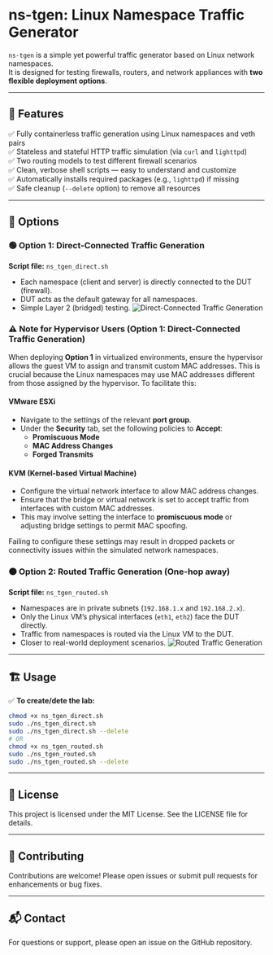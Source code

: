 # ns-tgen: Linux Namespace Traffic Generator

`ns-tgen` is a simple yet powerful traffic generator based on Linux network namespaces.  
It is designed for testing firewalls, routers, and network appliances with **two flexible deployment options**.

---
## 🌟 Features

✅ Fully containerless traffic generation using Linux namespaces and veth pairs  
✅ Stateless and stateful HTTP traffic simulation (via `curl` and `lighttpd`)  
✅ Two routing models to test different firewall scenarios  
✅ Clean, verbose shell scripts — easy to understand and customize  
✅ Automatically installs required packages (e.g., `lighttpd`) if missing  
✅ Safe cleanup (`--delete` option) to remove all resources

---
## 🔧 Options

### 🟢 Option 1: **Direct-Connected Traffic Generation**  
**Script file:** `ns_tgen_direct.sh`  
- Each namespace (client and server) is directly connected to the DUT (firewall).  
- DUT acts as the default gateway for all namespaces.  
- Simple Layer 2 (bridged) testing.
![Direct-Connected Traffic Generation](https://github.com/user-attachments/assets/6732ca9d-1c3f-49b7-97b9-bc537ecacc11)

### ⚠️ Note for Hypervisor Users (Option 1: Direct-Connected Traffic Generation)

When deploying **Option 1** in virtualized environments, ensure the hypervisor allows the guest VM to assign and transmit custom MAC addresses. This is crucial because the Linux namespaces may use MAC addresses different from those assigned by the hypervisor. To facilitate this:

#### **VMware ESXi**

- Navigate to the settings of the relevant **port group**.
- Under the **Security** tab, set the following policies to **Accept**:
  - **Promiscuous Mode**
  - **MAC Address Changes**
  - **Forged Transmits**

#### **KVM (Kernel-based Virtual Machine)**

- Configure the virtual network interface to allow MAC address changes.
- Ensure that the bridge or virtual network is set to accept traffic from interfaces with custom MAC addresses.
- This may involve setting the interface to **promiscuous mode** or adjusting bridge settings to permit MAC spoofing.

Failing to configure these settings may result in dropped packets or connectivity issues within the simulated network namespaces.

### 🟠 Option 2: **Routed Traffic Generation (One-hop away)**  
**Script file:** `ns_tgen_routed.sh`  
- Namespaces are in private subnets (`192.168.1.x` and `192.168.2.x`).  
- Only the Linux VM’s physical interfaces (`eth1`, `eth2`) face the DUT directly.  
- Traffic from namespaces is routed via the Linux VM to the DUT.  
- Closer to real-world deployment scenarios.
![Routed Traffic Generation](https://github.com/user-attachments/assets/11286251-a9fc-4ed8-ad52-766d58d7769b)

---
## 🏗️ Usage

✅ **To create/dete the lab:**
```bash
chmod +x ns_tgen_direct.sh
sudo ./ns_tgen_direct.sh
sudo ./ns_tgen_direct.sh --delete
# OR
chmod +x ns_tgen_routed.sh
sudo ./ns_tgen_routed.sh
sudo ./ns_tgen_routed.sh --delete
```

---
## 📄 License
This project is licensed under the MIT License. See the LICENSE file for details.

---
## 🤝 Contributing
Contributions are welcome! Please open issues or submit pull requests for enhancements or bug fixes.

---
## 📬 Contact
For questions or support, please open an issue on the GitHub repository.
